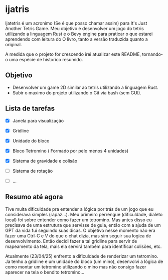 # ijatris

Ijatetris é um acronimo (Se é que posso chamar assim) para It's Just Another Tetris Game. Meu objetivo é desenvolver um jogo do tetris utilizando a linguagem Rust e o Bevy engine para praticar o que estarei aprendendo com leitura do O livro, tanto a versão traduzida quanto a original.

A medida que o projeto for crescendo irei atualizar este README, tornando-o uma espécie de historico resumido.

## Objetivo

 - Desenvolver um game 2D similar ao tetris utilizando a linguagem Rust.
 - Subir o maximo do projeto utilizando o Git via bash (sem GUI).

## Lista de tarefas

- [X] Janela para visualização
- [X] Gridline
- [X] Unidade do bloco
- [X] Bloco Tetromino ( Formado por pelo menos 4 unidades)
- [X] Sistema de gravidade e colisão
- [ ] Sistema de rotação
- [ ] ...


## Resumo até agora

Tive muita dificuldade pra entender a lógica por trás de um jogo que eu considerava simples (rapaz...). 
Meu primeiro perrengue (dificuldade, dialeto local) foi sobre entender como fazer um tetromino. Mas antes disso eu precisava de uma estrutura que servisse de guia, então com a ajuda de um GPT da vida fui seguindo suas dicas. O objetivo nesse momento não era fazer uma Ctrl-C e V do que o chat dizia, mas sim seguir sua logica de desenvolvimento. 
Então decidi fazer a tal gridline para servir de mapeamento da tela, mais ela servirá também para identificar colisões, etc.

Atualmente (23/04/25) enfrento a dificuldade de renderizar um tetromino. Ja tenho a gridline e um unidade do bloco (um mino), desenvolvi a lógica de como montar um tetromino utilizando o mino mas não consigo fazer aparecer na tela o bendito tetromino...